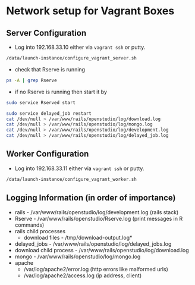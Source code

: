 # Network setup for Vagrant Boxes

## Server Configuration

- Log into 192.168.33.10 either via `vagrant ssh` or putty.

```sh
/data/launch-instance/configure_vagrant_server.sh
```

- check that Rserve is running

```sh
ps -A | grep Rserve
```

- if no Rserve is running then start it by

```sh
sudo service Rserved start
```

```sh
sudo service delayed_job restart
cat /dev/null > /var/www/rails/openstudio/log/download.log
cat /dev/null > /var/www/rails/openstudio/log/mongo.log
cat /dev/null > /var/www/rails/openstudio/log/development.log
cat /dev/null > /var/www/rails/openstudio/log/delayed_job.log
```

## Worker Configuration

- Log into 192.168.33.11 either via `vagrant ssh` or putty.

```sh
/data/launch-instance/configure_vagrant_worker.sh
```

## Logging Information (in order of importance)

- rails - /var/www/rails/openstudio/log/development.log (rails stack)
- Rserve - /var/www/rails/openstudio/Rserve.log (print messages in R commands)
- rails child processes
  + download files - /tmp/download-output.log*
- delayed_jobs - /var/www/rails/openstudio/log/delayed_jobs.log
- download child process - /var/www/rails/openstudio/log/download.log
- mongo - /var/www/rails/openstudio/log/mongo.log
- apache 
  + /var/log/apache2/error.log (http errors like malformed urls)
  + /var/log/apache2/access.log (ip address, client)

